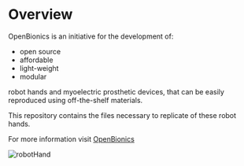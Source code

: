 # Overview

OpenBionics is an initiative for the development of:
* open source
* affordable
* light-weight
* modular

robot hands and myoelectric prosthetic devices, that can be easily reproduced using off-the-shelf materials.

This repository contains the files necessary to replicate of these robot hands.

For more information visit [OpenBionics](http://www.openbionics.org/)

![robotHand](https://raw.github.com/zisi/openBionics/master/pics/robotHand.JPG)
